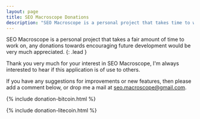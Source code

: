 ```yaml
---
layout: page
title: SEO Macroscope Donations
description: "SEO Macroscope is a personal project that takes time to work on, any donations towards encouraging future development would be very much appreciated."
---
```


SEO Macroscope is a personal project that takes a fair amount of time to work on, any donations towards encouraging future development would be very much appreciated.
{: .lead }

Thank you very much for your interest in SEO Macroscope, I'm always interested to hear if this application is of use to others.

If you have any suggestions for improvements or new features, then please add a comment below, or drop me a mail at <a href="mailto:seo.macroscope@gmail.com">seo.macroscope@gmail.com</a>. 

{% include donation-bitcoin.html %}

{% include donation-litecoin.html %}
